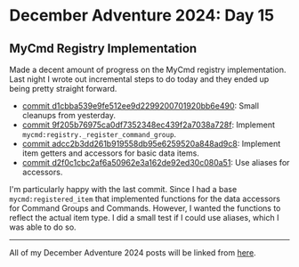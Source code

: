 # December Adventure 2024: Day 15

## MyCmd Registry Implementation

Made a decent amount of progress on the MyCmd registry implementation. Last night I wrote out incremental steps to do today and they ended up being pretty straight forward.


* [commit d1cbba539e9fe512ee9d2299200701920bb6e490](https://github.com/travisbhartwell/mycmd/commit/d1cbba539e9fe512ee9d2299200701920bb6e490): Small cleanups from yesterday.
* [commit 9f205b76975ca0df7352348ec439f2a7038a728f](https://github.com/travisbhartwell/mycmd/commit/9f205b76975ca0df7352348ec439f2a7038a728f): Implement `mycmd:registry._register_command_group`.
* [commit adcc2b3dd261b919558db95e6259520a848ad9c8](https://github.com/travisbhartwell/mycmd/commit/adcc2b3dd261b919558db95e6259520a848ad9c8): Implement item getters and accessors for basic data items.
* [commit d2f0c1cbc2af6a50962e3a162de92ed30c080a51](https://github.com/travisbhartwell/mycmd/commit/d2f0c1cbc2af6a50962e3a162de92ed30c080a51): Use aliases for accessors.

I'm particularly happy with the last commit. Since I had a base `mycmd:registered_item` that implemented functions for the data accessors for Command Groups and Commands. However, I wanted the functions to reflect the actual item type. I did a small test if I could use aliases, which I was able to do so.

---

All of my December Adventure 2024 posts will be linked from [here](../../december-adventure-2024).
